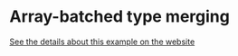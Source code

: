 # Array-batched type merging

[See the details about this example on the website](https://the-guild.dev/graphql/stitching/handbook/foundation/type-merging-arrays)
